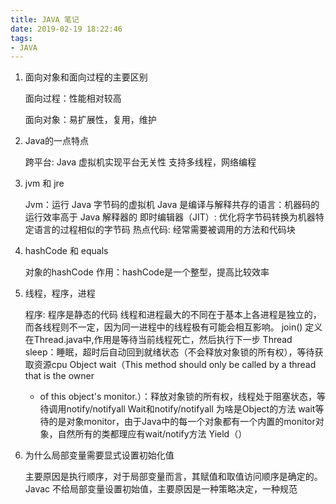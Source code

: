 ```yaml
---
title: JAVA 笔记
date: 2019-02-19 18:22:46
tags:
- JAVA
---
```

1. 面向对象和面向过程的主要区别

      面向过程：性能相对较高
      
      面向对象：易扩展性，复用，维护
2. Java的一点特点
    
    跨平台: Java 虚拟机实现平台无关性
    支持多线程，网络编程
3. jvm 和 jre
    
    Jvm：运行 Java 字节码的虚拟机
    Java 是编译与解释共存的语言：机器码的运行效率高于 Java 解释器的
    即时编辑器（JIT）: 优化将字节码转换为机器特定语言的过程相似的字节码
    热点代码: 经常需要被调用的方法和代码块
4. hashCode 和 equals
    
    对象的hashCode 作用：hashCode是一个整型，提高比较效率
5. 线程，程序，进程
    
    程序: 程序是静态的代码
    线程和进程最大的不同在于基本上各进程是独立的，而各线程则不一定，因为同一进程中的线程极有可能会相互影响。
    join() 定义在Thread.java中,作用是等待当前线程死亡，然后执行下一步
    Thread sleep：睡眠，超时后自动回到就绪状态（不会释放对象锁的所有权），等待获取资源cpu
    Object wait（This method should only be called by a thread that is the owner
    * of this object's monitor.）：释放对象锁的所有权，线程处于阻塞状态，等待调用notify/notifyall
    Wait和notify/notifyall 为啥是Object的方法
    wait等待的是对象monitor，由于Java中的每一个对象都有一个内置的monitor对象，自然所有的类都理应有wait/notify方法
    Yield（）
6. 为什么局部变量需要显式设置初始化值 
    
    主要原因是执行顺序，对于局部变量而言，其赋值和取值访问顺序是确定的。Javac 不给局部变量设置初始值，主要原因是一种策略决定，一种规范




